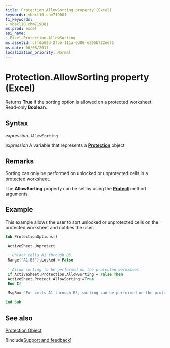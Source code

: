 ```yaml
---
title: Protection.AllowSorting property (Excel)
keywords: vbaxl10.chm719081
f1_keywords:
- vbaxl10.chm719081
ms.prod: excel
api_name:
- Excel.Protection.AllowSorting
ms.assetid: cffdb62d-2fbb-111a-ed06-e295b722ee75
ms.date: 06/08/2017
localization_priority: Normal
---
```



# Protection.AllowSorting property (Excel)

Returns  **True** if the sorting option is allowed on a protected worksheet. Read-only **Boolean**.


## Syntax

_expression_. `AllowSorting`

_expression_ A variable that represents a **[Protection](Excel.Protection.md)** object.


## Remarks

Sorting can only be performed on unlocked or unprotected cells in a protected worksheet.

The  **AllowSorting** property can be set by using the **[Protect](Excel.Worksheet.Protect.md)** method arguments.


## Example

This example allows the user to sort unlocked or unprotected cells on the protected worksheet and notifies the user.


```vb
Sub ProtectionOptions() 
 
 ActiveSheet.Unprotect 
 
 ' Unlock cells A1 through B5. 
 Range("A1:B5").Locked = False 
 
 ' Allow sorting to be performed on the protected worksheet. 
 If ActiveSheet.Protection.AllowSorting = False Then 
 ActiveSheet.Protect AllowSorting:=True 
 End If 
 
 MsgBox "For cells A1 through B5, sorting can be performed on the protected worksheet." 
 
End Sub
```


## See also


[Protection Object](Excel.Protection.md)

[!include[Support and feedback](~/includes/feedback-boilerplate.md)]

